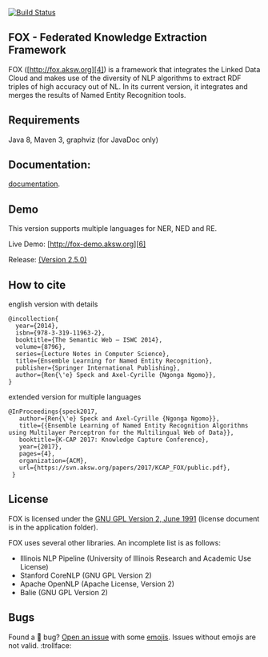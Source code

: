 [4]: http://fox.aksw.org
[6]: http://fox-demo.aksw.org

[7]: https://github.com/AKSW/FOX/releases/tag/v2.2.1
[8]: https://github.com/AKSW/FOX/releases/tag/v2.3.0
[9]: https://github.com/dice-group/FOX/tree/2.5.0

[![Build Status](https://travis-ci.org/dice-group/FOX.svg?branch=master)](https://travis-ci.org/dice-group/FOX)

## FOX - Federated Knowledge Extraction Framework
FOX ([http://fox.aksw.org][4]) is a framework that integrates the Linked Data Cloud and makes use of the diversity of NLP algorithms to extract RDF triples of high accuracy out of NL.
In its current version, it integrates and merges the results of Named Entity Recognition tools.
<!--Keyword Extraction and Relation Extraction tools will be merged soon.-->

## Requirements
Java 8, Maven 3, graphviz (for JavaDoc only)

## Documentation:
[documentation](documentation/readme.md).


## Demo
This version supports multiple languages for NER, NED and RE.

Live Demo: [http://fox-demo.aksw.org][6]

Release: [(Version 2.5.0)][9]

## How to cite

english version with details

```Tex
@incollection{
  year={2014},
  isbn={978-3-319-11963-2},
  booktitle={The Semantic Web – ISWC 2014},
  volume={8796},
  series={Lecture Notes in Computer Science},
  title={Ensemble Learning for Named Entity Recognition},
  publisher={Springer International Publishing},
  author={Ren{\'e} Speck and Axel-Cyrille {Ngonga Ngomo}},
}
```

extended version for multiple languages

```Tex
@InProceedings{speck2017,
   author={Ren{\'e} Speck and Axel-Cyrille {Ngonga Ngomo}},
   title={{Ensemble Learning of Named Entity Recognition Algorithms using Multilayer Perceptron for the Multilingual Web of Data}},
   booktitle={K-CAP 2017: Knowledge Capture Conference},
   year={2017},
   pages={4},
   organization={ACM},
   url={https://svn.aksw.org/papers/2017/KCAP_FOX/public.pdf},
 }
 ```

## License
FOX is licensed under the [GNU GPL Version 2, June 1991](LICENSE) (license document is in the application folder).

FOX uses several other libraries. An incomplete list is as follows:
* Illinois NLP Pipeline  (University of Illinois Research and Academic Use License)
* Stanford CoreNLP (GNU GPL Version 2)
* Apache OpenNLP (Apache License, Version 2)
* Balie (GNU GPL Version 2)

## Bugs
Found a :bug: bug? [Open an issue](https://github.com/AKSW/fox/issues/new) with some [emojis](http://emoji.muan.co). Issues without emojis are not valid. :trollface:
